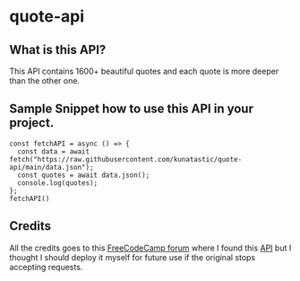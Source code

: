 # quote-api

## What is this API?

This API contains 1600+ beautiful quotes and each quote is more deeper than the other one.

## Sample Snippet how to use this API in your project.

```
const fetchAPI = async () => {
  const data = await fetch("https://raw.githubusercontent.com/kunatastic/quote-api/main/data.json");
  const quotes = await data.json();
  console.log(quotes);
};
fetchAPI()
```

## Credits

All the credits goes to this [FreeCodeCamp forum](https://forum.freecodecamp.org/t/free-api-inspirational-quotes-json-with-code-examples/311373) where I found this [API](https://type.fit/api/quotes) but I thought I should deploy it myself for future use if the original stops accepting requests.
